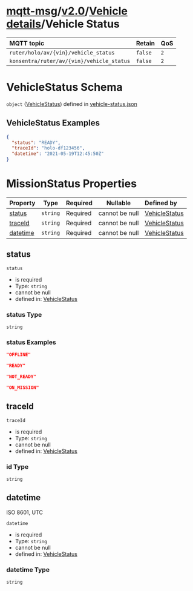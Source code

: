 # [mqtt-msg](../../../README.md)/[v2.0](../../README.md)/[Vehicle details](../vehicle-details/README.md)/Vehicle Status

MQTT topic                                          | Retain      | QoS
| :------------------------------------------------ |-------------| -------- |
```ruter/holo/av/{vin}/vehicle_status```  | ```false``` | ```2```
```konsentra/ruter/av/{vin}/vehicle_status```  | ```false``` | ```2```

# VehicleStatus Schema

`object` ([VehicleStatus](vehicle-status.md)) defined in [vehicle-status.json](../../schema/vehicle-details/vehicle-status.json)



## VehicleStatus Examples

```json
{
  "status": "READY",
  "traceId": "holo-df123456",
  "datetime": "2021-05-19T12:45:50Z"
}
```

# MissionStatus Properties

| Property                          | Type      | Required | Nullable       | Defined by                                                                                                   |
| :-------------------------------- | --------- | -------- | -------------- | :----------------------------------------------------------------------------------------------------------- |
| [status](#status) | `string`  | Required | cannot be null | [VehicleStatus](vehicle-status-properties-status.md "\#/properties/status#/properties/status") |
| [traceId](#traceId) | `string`  | Required | cannot be null | [VehicleStatus](vehicle-status--traceId-properties-traceId.md "\#/properties/traceId#/properties/traceId") |
| [datetime](#datetime) | `string`  | Required | cannot be null | [VehicleStatus](vehicle-status-datetime-properties-datetime.md "\#/properties/datetime#/properties/datetime") |

## status

`status`

-   is required
-   Type: `string`
-   cannot be null
-   defined in:   [VehicleStatus](vehicle-status-properties-status.md "\#/properties/status#/properties/status")

### status Type

`string`
### status Examples

```json
"OFFLINE"
```
```json
"READY"
```
```json
"NOT_READY"
```
```json
"ON_MISSION"
```

## traceId

`traceId`

-   is required
-   Type: `string`
-   cannot be null
-   defined in:  [VehicleStatus](vehicle-status-properties-traceId.md "\#/properties/traceId#/properties/traceId")

### id Type

`string`

## datetime

ISO 8601, UTC


`datetime`

-   is required
-   Type: `string`
-   cannot be null
-   defined in: [VehicleStatus](vehicle-status-properties-datetime.md "\#/properties/datetime#/properties/datetime")

### datetime Type

`string`